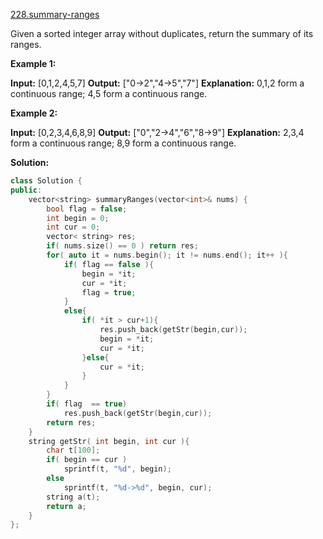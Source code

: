 [228.summary-ranges](https://leetcode.com/problems/summary-ranges/)  

Given a sorted integer array without duplicates, return the summary of its ranges.

**Example 1:**

**Input:**  \[0,1,2,4,5,7\]
**Output:** \["0->2","4->5","7"\]
**Explanation:** 0,1,2 form a continuous range; 4,5 form a continuous range.

**Example 2:**

**Input:**  \[0,2,3,4,6,8,9\]
**Output:** \["0","2->4","6","8->9"\]
**Explanation:** 2,3,4 form a continuous range; 8,9 form a continuous range.  



**Solution:**  

```cpp
class Solution {
public:
    vector<string> summaryRanges(vector<int>& nums) {
        bool flag = false;
        int begin = 0;
        int cur = 0;
        vector< string> res;
        if( nums.size() == 0 ) return res;
        for( auto it = nums.begin(); it != nums.end(); it++ ){
            if( flag == false ){
                begin = *it;
                cur = *it;
                flag = true;
            }
            else{
                if( *it > cur+1){
                    res.push_back(getStr(begin,cur));
                    begin = *it;
                    cur = *it;
                }else{
                    cur = *it;
                }
            }
        }
        if( flag  == true)
            res.push_back(getStr(begin,cur));
        return res;
    }
    string getStr( int begin, int cur ){
        char t[100];
        if( begin == cur )
            sprintf(t, "%d", begin);
        else
            sprintf(t, "%d->%d", begin, cur);
        string a(t);
        return a;
    }
};
```
      